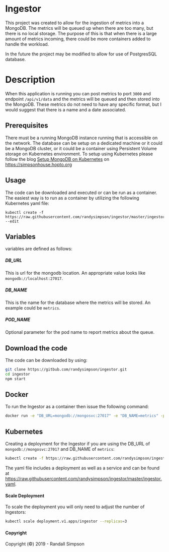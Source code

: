 # Ingestor

This project was created to allow for the ingestion of metrics into a MongoDB.  The metrics will be queued up when there are too many, but there is no local storage.  The purpose of this is that when there is a large amount of metrics incoming, there could be more containers added to handle the workload.

In the future the project may be modified to allow for use of PostgresSQL database.

# Description

When this application is running you can post metrics to port `3000` and endpoint `/api/v1/data` and the metrics will be queued and then stored into the MongoDB.  These metrics do not need to have any specific format, but I would suggest that there is a name and a date associated.

## Prerequisites

There must be a running MongoDB instance running that is accessible on the network.  The database can be setup on a dedicated machine or it could be a MongoDB cluster, or it could be a container using Persistent Volume storage on Kubernetes environment.  To setup using Kubernetes please follow the blog [Setup MongoDB on Kubernetes](https://simpsonhouse.hopto.org) on https://simpsonhouse.hopto.org

## Usage

The code can be downloaded and executed or can be run as a container.  The easiest way is to run as a container by utilizing the following Kubernetes yaml file:

```
kubectl create -f https://raw.githubusercontent.com/randysimpson/ingestor/master/ingestor.yaml --edit
```

## Variables

variables are defined as follows:

##### DB_URL

This is url for the mongodb location.  An appropriate value looks like `mongodb://localhost:27017`.

##### DB_NAME

This is the name for the database where the metrics will be stored.  An example could be `metrics`.

##### POD_NAME

Optional parameter for the pod name to report metrics about the queue.

## Download the code

The code can be downloaded by using:

```sh
git clone https://gitbub.com/randysimpson/ingestor.git
cd ingestor
npm start
```

## Docker

To run the Ingestor as a container then issue the following command:

```sh
docker run -e "DB_URL=mongodb://mongosvc:27017" -e "DB_NAME=metrics" -p 3000:3000 -d randysimpson/ingestor:latest
```

## Kubernetes

Creating a deployment for the Ingestor if you are using the DB_URL of `mongodb://mongosvc:27017` and DB_NAME of `metrics`:

```sh
kubectl create -f https://raw.githubusercontent.com/randysimpson/ingestor/master/ingestor.yaml
```

The yaml file includes a deployment as well as a service and can be found at https://raw.githubusercontent.com/randysimpson/ingestor/master/ingestor.yaml.

#### Scale Deployment

To scale the deployment you will only need to adjust the number of Ingestors:

```sh
kubectl scale deployment.v1.apps/ingestor --replicas=3
```

#### Copyright

Copyright (©) 2019 - Randall Simpson
